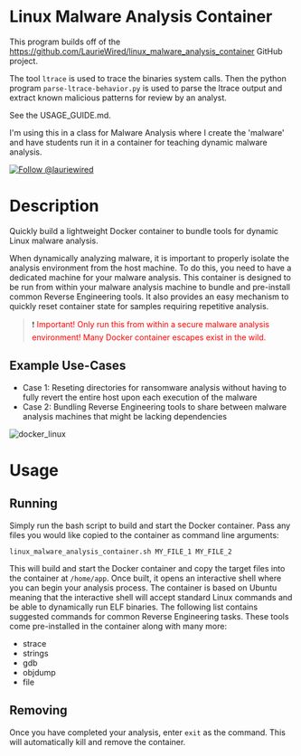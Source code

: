 # Linux Malware Analysis Container

This program builds off of the https://github.com/LaurieWired/linux_malware_analysis_container GitHub project.

The tool `ltrace` is used to trace the binaries system calls. Then the python program `parse-ltrace-behavior.py` is used to parse the ltrace output and extract known malicious patterns for review by an analyst.

See the USAGE_GUIDE.md.

I'm using this in a class for Malware Analysis where I create the 'malware' and have students run it in a container for teaching dynamic malware analysis.

[![Follow @lauriewired](https://img.shields.io/twitter/follow/lauriewired?style=social)](https://twitter.com/lauriewired)

# Description
Quickly build a lightweight Docker container to bundle tools for dynamic Linux malware analysis.

When dynamically analyzing malware, it is important to properly isolate the analysis environment from the host machine. To do this, you need to have a dedicated machine for your malware analysis. This container is designed to be run from within your malware analysis machine to bundle and pre-install common Reverse Engineering tools. It also provides an easy mechanism to quickly reset container state for samples requiring repetitive analysis.

> :exclamation: <span style="color:red">Important! Only run this from within a secure malware analysis environment! Many Docker container escapes exist in the wild. </span>

## Example Use-Cases
- Case 1: Reseting directories for ransomware analysis without having to fully revert the entire host upon each execution of the malware
- Case 2: Bundling Reverse Engineering tools to share between malware analysis machines that might be lacking dependencies

![docker_linux](https://github.com/LaurieWired/linux_malware_analysis_container/assets/123765654/ac6e839a-c07a-4d4c-b567-b0edcca9a4f1)

# Usage

## Running
Simply run the bash script to build and start the Docker container. Pass any files you would like copied to the container as command line arguments:

```
linux_malware_analysis_container.sh MY_FILE_1 MY_FILE_2
```

This will build and start the Docker container and copy the target files into the container at ```/home/app```. Once built, it opens an interactive shell where you can begin your analysis process. The container is based on Ubuntu meaning that the interactive shell will accept standard Linux commands and be able to dynamically run ELF binaries. The following list contains suggested commands for common Reverse Engineering tasks. These tools come pre-installed in the container along with many more:

- strace
- strings
- gdb
- objdump
- file

## Removing
Once you have completed your analysis, enter ```exit``` as the command. This will automatically kill and remove the container.
